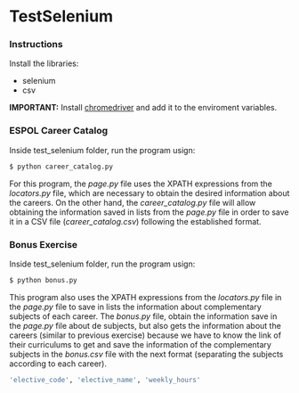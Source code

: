 # TestSelenium

### Instructions
Install the libraries:
* selenium
* csv

**IMPORTANT:** Install [chromedriver](https://sites.google.com/a/chromium.org/chromedriver/downloads) and add it to the enviroment variables.

### ESPOL Career Catalog
Inside test_selenium folder, run the program usign:
```sh
$ python career_catalog.py
```

For this program, the *page.py* file uses the XPATH expressions from the *locators.py* file, which are necessary to obtain the desired information about the careers.
On the other hand, the *career_catalog.py* file will allow obtaining the information saved in lists from the *page.py* file in order to save it in a CSV file (*career_catalog.csv*) following the established format.

### Bonus Exercise
Inside test_selenium folder, run the program usign:
```sh
$ python bonus.py
```

This program also uses the XPATH expressions from the *locators.py* file in the *page.py* file to save in lists the information about complementary subjects of each career.
The *bonus.py* file, obtain the information save in the *page.py* file about de subjects, but also gets the information about the careers (similar to previous exercise) because we have to know the link of their curriculums to get and save the information of the complementary subjects in the *bonus.csv* file with the next format (separating the subjects according to each career).
``` sh
'elective_code', 'elective_name', 'weekly_hours'
```



